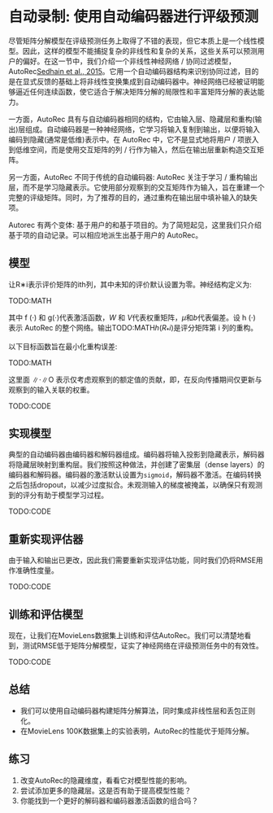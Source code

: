 

<!--
 * @version:
 * @Author:  StevenJokes https://github.com/StevenJokes
 * @Date: 2020-07-02 18:37:33
 * @LastEditors:  StevenJokes https://github.com/StevenJokes
 * @LastEditTime: 2020-08-21 19:43:43
 * @Description:MT, improve
 * @TODO::
 * @Reference:http://preview.d2l.ai/d2l-en/PR-1092/chapter_recommender-systems/autorec.html
-->

# 自动录制: 使用自动编码器进行评级预测

尽管矩阵分解模型在评级预测任务上取得了不错的表现，但它本质上是一个线性模型。因此，这样的模型不能捕捉复杂的非线性和复杂的关系，这些关系可以预测用户的偏好。在这一节中，我们介绍一个非线性神经网络 / 协同过滤模型，AutoRec[Sedhain et al., 2015](http://preview.d2l.ai/d2l-en/PR-1092/chapter_references/zreferences.html#sedhain-menon-sanner-ea-2015)。它用一个自动编码器结构来识别协同过滤，目的是在显式反馈的基础上将非线性变换集成到自动编码器中。神经网络已经被证明能够逼近任何连续函数，使它适合于解决矩阵分解的局限性和丰富矩阵分解的表达能力。

一方面，AutoRec 具有与自动编码器相同的结构，它由输入层、隐藏层和重构(输出)层组成。自动编码器是一种神经网络，它学习将输入复制到输出，以便将输入编码到隐藏(通常是低维)表示中。在 AutoRec 中，它不是显式地将用户 / 项嵌入到低维空间，而是使用交互矩阵的列 / 行作为输入，然后在输出层重新构造交互矩阵。

另一方面，AutoRec 不同于传统的自动编码器: AutoRec 关注于学习 / 重构输出层，而不是学习隐藏表示。它使用部分观察到的交互矩阵作为输入，旨在重建一个完整的评级矩阵。同时，为了推荐的目的，通过重构在输出层中填补输入的缺失项。

Autorec 有两个变体: 基于用户的和基于项目的。为了简短起见，这里我们只介绍基于项的自动记录。可以相应地派生出基于用户的 AutoRec。

## 模型

让R∗i表示评价矩阵的ith列，其中未知的评价默认设置为零。神经结构定义为:

TODO:MATH

其中 f (·) 和 g(·)代表激活函数，$W$ 和 $V$代表权重矩阵，$μ$和$b$代表偏差。设 h (·) 表示 AutoRec 的整个网络。输出TODO:MATH$h (R_*i)$是评分矩阵第 i 列的重构。

以下目标函数旨在最小化重构误差:

TODO:MATH

这里面 ∥⋅∥O 表示仅考虑观察到的额定值的贡献，即，在反向传播期间仅更新与观察到的输入关联的权重。

TODO:CODE

## 实现模型

典型的自动编码器由编码器和解码器组成。编码器将输入投影到隐藏表示，解码器将隐藏层映射到重构层。我们按照这种做法，并创建了密集层（dense layers）的编码器和解码器。编码器的激活默认设置为`sigmoid`，解码器不激活。在编码转换之后包括dropout，以减少过度拟合。未观测输入的梯度被掩盖，以确保只有观测到的评分有助于模型学习过程。

TODO:CODE

## 重新实现评估器

由于输入和输出已更改，因此我们需要重新实现评估功能，同时我们仍将RMSE用作准确性度量。

TODO:CODE

## 训练和评估模型

现在，让我们在MovieLens数据集上训练和评估AutoRec。我们可以清楚地看到，测试RMSE低于矩阵分解模型，证实了神经网络在评级预测任务中的有效性。

TODO:CODE

## 总结

- 我们可以使用自动编码器构建矩阵分解算法，同时集成非线性层和丢包正则化。
- 在MovieLens 100K数据集上的实验表明，AutoRec的性能优于矩阵分解。

## 练习

1. 改变AutoRec的隐藏维度，看看它对模型性能的影响。
2. 尝试添加更多的隐藏层。这是否有助于提高模型性能？
3. 你能找到一个更好的解码器和编码器激活函数的组合吗？
